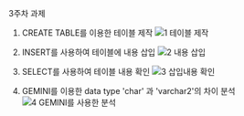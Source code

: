 3주차 과제
1. CREATE TABLE를 이용한 테이블 제작
![1 테이블 제작](https://github.com/p-ms99/web-server-design-102/assets/162941846/d61c2ea1-3b73-4289-81d4-8ada78855abd)

2. INSERT를 사용하여 테이블에 내용 삽입
![2 내용 삽입](https://github.com/p-ms99/web-server-design-102/assets/162941846/159060d4-5289-4233-aeb4-ab3e31f99dae)

3. SELECT를 사용하여 테이블 내용 확인
![3 삽입내용 확인](https://github.com/p-ms99/web-server-design-102/assets/162941846/6c4e4eb1-54dd-4a0c-895c-bcc5f75fc5e9)

4. GEMINI를 이용한 data type 'char' 과 'varchar2'의 차이 분석
![4 GEMINI를 사용한 분석](https://github.com/p-ms99/web-server-design-102/assets/162941846/ac54ae56-0dc3-439e-882b-80cc81865ab9)
